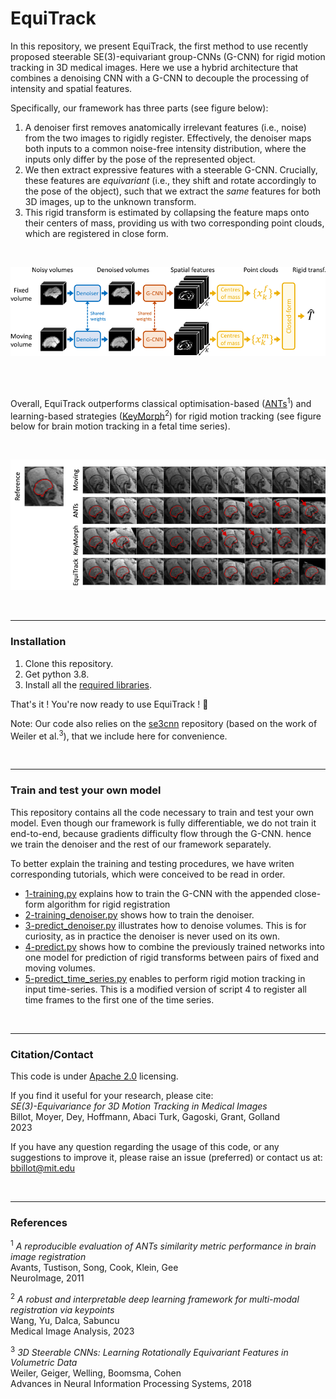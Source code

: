 # EquiTrack

In this repository, we present EquiTrack, the first method to use recently proposed steerable SE(3)-equivariant 
group-CNNs (G-CNN) for rigid motion tracking in 3D medical images. Here we use a hybrid architecture that 
combines a denoising CNN with a G-CNN to decouple the processing of intensity and spatial features. 

Specifically, our framework has three parts (see figure below):

1. A denoiser first removes anatomically irrelevant features (i.e., noise) from the two images to rigidly register.
Effectively, the denoiser maps both inputs to a common noise-free intensity distribution, where the inputs only differ 
by the pose of the represented object. 
2. We then extract expressive features with a steerable G-CNN. Crucially, these features are *equivariant* (i.e.,
they shift and rotate accordingly to the pose of the object), such that we extract the *same* features for both
3D images, up to the unknown transform.
3. This rigid transform is estimated by collapsing the feature maps onto their centers of mass, providing us with two
corresponding point clouds, which are registered in close form.

<br />

![Generation examples](data/figures/overview.png)

<br />
<br />

Overall, EquiTrack outperforms classical optimisation-based ([ANTs](https://github.com/ANTsX/ANTs)<sup>1</sup>) and 
learning-based strategies ([KeyMorph](https://github.com/alanqrwang/keymorph)<sup>2</sup>) for rigid motion tracking
(see figure below for brain motion tracking in a fetal time series).

<br />

![Generation examples](data/figures/example.png)

<br />

---
### Installation

1. Clone this repository.
2. Get python 3.8.
3. Install all the [required libraries](requirements.txt).

That's it ! You're now ready to use EquiTrack ! :tada:

Note: Our code also relies on the [se3cnn](https://github.com/mariogeiger/se3cnn) repository (based on the work 
of Weiler et al.<sup>3</sup>), that we include here for convenience.

<br />

---
### Train and test your own model

This repository contains all the code necessary to train and test your own model. Even though our framework is fully 
differentiable, we do not train it end-to-end, because gradients difficulty flow through the G-CNN. hence we train the 
denoiser and the rest of our framework separately. 

To better explain the training and testing procedures, we have writen corresponding tutorials, which were conceived to
be read in order.

- [1-training.py](scripts/1-training.py) explains how to train the G-CNN with the appended close-form algorithm for 
rigid registration
- [2-training_denoiser.py](scripts/2-training_denoiser.py) shows how to train the denoiser.
- [3-predict_denoiser.py](scripts/3-predict_denoiser.py) illustrates how to denoise volumes. This is for curiosity, as
in practice the denoiser is never used on its own.
- [4-predict.py](scripts/4-predict.py) shows how to combine the previously trained networks into one 
model for prediction of rigid transforms between pairs of fixed and moving volumes.
- [5-predict_time_series.py](scripts/5-predict_time_series.py) enables to perform rigid motion tracking in input 
time-series. This is a modified version of script 4 to register all time frames to the first one of the time series.

<br />

---
### Citation/Contact

This code is under [Apache 2.0](LICENSE.txt) licensing.

If you find it useful for your research, please cite:\
*SE(3)-Equivariance for 3D Motion Tracking in Medical Images* \
Billot, Moyer, Dey, Hoffmann, Abaci Turk, Gagoski, Grant, Golland \
2023

If you have any question regarding the usage of this code, or any suggestions to improve it, please raise an issue
(preferred) or contact us at: bbillot@mit.edu


<br />

---
### References

<sup>1</sup> *A reproducible evaluation of ANTs similarity metric performance in brain image registration* \
Avants, Tustison, Song, Cook, Klein, Gee \
NeuroImage, 2011

<sup>2</sup> *A robust and interpretable deep learning framework for multi-modal registration via keypoints* \
Wang, Yu, Dalca, Sabuncu \
Medical Image Analysis, 2023

<sup>3</sup> *3D Steerable CNNs: Learning Rotationally Equivariant Features in Volumetric Data* \
Weiler, Geiger, Welling, Boomsma, Cohen \
Advances in Neural Information Processing Systems, 2018
